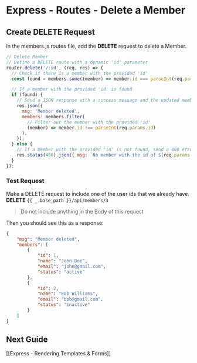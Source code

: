 # Express - Routes - Delete a Member

## Create DELETE Request
In the members.js routes file, add the **DELETE** request to delete a Member.

```js
// Delete Member
// Define a DELETE route with a dynamic 'id' parameter
router.delete('/:id', (req, res) => {
  // Check if there is a member with the provided 'id'
  const found = members.some((member) => member.id === parseInt(req.params.id));

  // If a member with the provided 'id' is found
  if (found) {
    // Send a JSON response with a success message and the updated members list
    res.json({
      msg: 'Member deleted',
      members: members.filter(
        // Filter out the member with the provided 'id'
        (member) => member.id !== parseInt(req.params.id)
      ),
    });
  } else {
    // If a member with the provided 'id' is not found, send a 400 error with a failure message
    res.status(400).json({ msg: `No member with the id of ${req.params.id}` });
  }
});
```

 ### Test Request
 Make a DELETE request to include one of the user ids that we already have.
 **DELETE** `{{ _.base_path }}/api/members/3`

> Do not include anything in the Body of this request

Then you should see this as a response:
```json
{
	"msg": "Member deleted",
	"members": [
		{
			"id": 1,
			"name": "John Doe",
			"email": "john@gmail.com",
			"status": "active"
		},
		{
			"id": 2,
			"name": "Bob Williams",
			"email": "bob@gmail.com",
			"status": "inactive"
		}
	]
}
```

## Next Guide
[[Express - Rendering Templates & Forms]]
